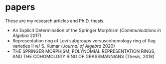 # papers
These are my research articles and Ph.D. thesis.

* An Explicit Determination of the Springer Morphism (*Communications in Algebra* 2017)
* Representation ring of Levi subgroups versuscohomology ring of flag varieties II w/ S. Kumar (*Journal of Algebra* 2020)
* THE SPRINGER MORPHISM, POLYNOMIAL REPRESENTATION RINGS, AND THE COHOMOLOGY RING OF GRASSMANNIANS (Thesis, 2018)

